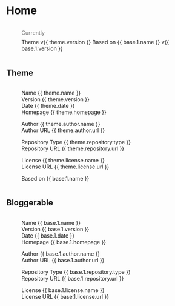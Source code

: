 <!--
@@@title:Home@@@
@@@description:Documentation.@@@
@@@section:None@@@
-->

# Home

<div style="overflow-x: auto; overflow-y: hidden;">
  <figure>
    <figcaption style="margin-top: 0; margin-bottom: .5rem; color: #777;">Currently</figcaption>
    <div class="doc-badges">
      <div class="doc-badge">
        <span class="doc-badge-item">Theme v{{ theme.version }}</span>
        <span class="doc-badge-item doc-badge-item-info">Based on {{ base.1.name }} v{{ base.1.version }}</span>
      </div>
    </div>
  </figure>
</div>


## Theme

<div style="overflow-x: auto; overflow-y: hidden;">
  <figure>
    <div class="doc-badges">
      <div class="doc-badge" style="width: 100%;">
        <span class="doc-badge-item">Name</span>
        <span class="doc-badge-item doc-badge-item-info">{{ theme.name }}</span>
      </div>
      <div class="doc-badge" style="width: 100%;">
        <span class="doc-badge-item">Version</span>
        <span class="doc-badge-item doc-badge-item-info">{{ theme.version }}</span>
      </div>
      <div class="doc-badge" style="width: 100%;">
        <span class="doc-badge-item">Date</span>
        <span class="doc-badge-item doc-badge-item-info">{{ theme.date }}</span>
      </div>
      <div class="doc-badge" style="width: 100%;">
        <span class="doc-badge-item">Homepage</span>
        <span class="doc-badge-item doc-badge-item-info">{{ theme.homepage }}</span>
      </div>
    </div>
  </figure>

  <figure>
    <div class="doc-badges">
      <div class="doc-badge" style="width: 100%;">
        <span class="doc-badge-item">Author</span>
        <span class="doc-badge-item doc-badge-item-info">{{ theme.author.name }}</span>
      </div>
      <div class="doc-badge" style="width: 100%;">
        <span class="doc-badge-item">Author URL</span>
        <span class="doc-badge-item doc-badge-item-info">{{ theme.author.url }}</span>
      </div>
    </div>
  </figure>

  <figure>
    <div class="doc-badges">
      <div class="doc-badge" style="width: 100%;">
        <span class="doc-badge-item">Repository Type</span>
        <span class="doc-badge-item doc-badge-item-info">{{ theme.repository.type }}</span>
      </div>
      <div class="doc-badge" style="width: 100%;">
        <span class="doc-badge-item">Repository URL</span>
        <span class="doc-badge-item doc-badge-item-info">{{ theme.repository.url }}</span>
      </div>
    </div>
  </figure>

  <figure>
    <div class="doc-badges">
      <div class="doc-badge" style="width: 100%;">
        <span class="doc-badge-item">License</span>
        <span class="doc-badge-item doc-badge-item-info">{{ theme.license.name }}</span>
      </div>
      <div class="doc-badge" style="width: 100%;">
        <span class="doc-badge-item">License URL</span>
        <span class="doc-badge-item doc-badge-item-info">{{ theme.license.url }}</span>
      </div>
    </div>
  </figure>

  <figure>
    <div class="doc-badges">
      <div class="doc-badge" style="width: 100%;">
        <span class="doc-badge-item doc-badge-item-info">Based on {{ base.1.name }}</span>
      </div>
    </div>
  </figure>
</div>


## Bloggerable

<div style="overflow-x: auto; overflow-y: hidden;">
  <figure>
    <div class="doc-badges">
      <div class="doc-badge" style="width: 100%;">
        <span class="doc-badge-item">Name</span>
        <span class="doc-badge-item doc-badge-item-info">{{ base.1.name }}</span>
      </div>
      <div class="doc-badge" style="width: 100%;">
        <span class="doc-badge-item">Version</span>
        <span class="doc-badge-item doc-badge-item-info">{{ base.1.version }}</span>
      </div>
      <div class="doc-badge" style="width: 100%;">
        <span class="doc-badge-item">Date</span>
        <span class="doc-badge-item doc-badge-item-info">{{ base.1.date }}</span>
      </div>
      <div class="doc-badge" style="width: 100%;">
        <span class="doc-badge-item">Homepage</span>
        <span class="doc-badge-item doc-badge-item-info">{{ base.1.homepage }}</span>
      </div>
    </div>
  </figure>

  <figure>
    <div class="doc-badges">
      <div class="doc-badge" style="width: 100%;">
        <span class="doc-badge-item">Author</span>
        <span class="doc-badge-item doc-badge-item-info">{{ base.1.author.name }}</span>
      </div>
      <div class="doc-badge" style="width: 100%;">
        <span class="doc-badge-item">Author URL</span>
        <span class="doc-badge-item doc-badge-item-info">{{ base.1.author.url }}</span>
      </div>
    </div>
  </figure>

  <figure>
    <div class="doc-badges">
      <div class="doc-badge" style="width: 100%;">
        <span class="doc-badge-item">Repository Type</span>
        <span class="doc-badge-item doc-badge-item-info">{{ base.1.repository.type }}</span>
      </div>
      <div class="doc-badge" style="width: 100%;">
        <span class="doc-badge-item">Repository URL</span>
        <span class="doc-badge-item doc-badge-item-info">{{ base.1.repository.url }}</span>
      </div>
    </div>
  </figure>

  <figure>
    <div class="doc-badges">
      <div class="doc-badge" style="width: 100%;">
        <span class="doc-badge-item">License</span>
        <span class="doc-badge-item doc-badge-item-info">{{ base.1.license.name }}</span>
      </div>
      <div class="doc-badge" style="width: 100%;">
        <span class="doc-badge-item">License URL</span>
        <span class="doc-badge-item doc-badge-item-info">{{ base.1.license.url }}</span>
      </div>
    </div>
  </figure>
</div>
